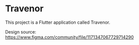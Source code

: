 # Travenor

This project is a Flutter application called Travenor.

Design source: https://www.figma.com/community/file/1171347067729714290
